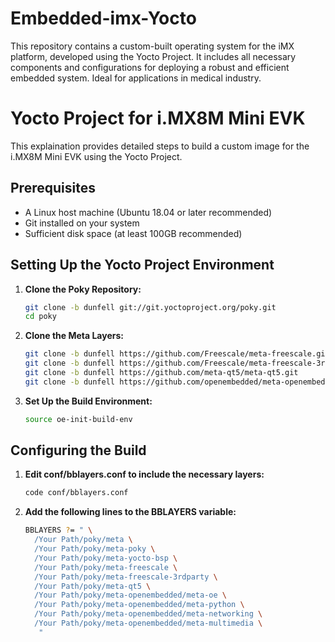 # Embedded-imx-Yocto
This repository contains a custom-built operating system for the iMX platform, developed using the Yocto Project. It includes all necessary components and configurations for deploying a robust and efficient embedded system. Ideal for applications in medical industry.
# Yocto Project for i.MX8M Mini EVK

This explaination provides detailed steps to build a custom image for the i.MX8M Mini EVK using the Yocto Project.

## Prerequisites

- A Linux host machine (Ubuntu 18.04 or later recommended)
- Git installed on your system
- Sufficient disk space (at least 100GB recommended)

## Setting Up the Yocto Project Environment

1. **Clone the Poky Repository:**
   ```sh
   git clone -b dunfell git://git.yoctoproject.org/poky.git
   cd poky
2. **Clone the Meta Layers:**
   ```sh
   git clone -b dunfell https://github.com/Freescale/meta-freescale.git
   git clone -b dunfell https://github.com/Freescale/meta-freescale-3rdparty.git
   git clone -b dunfell https://github.com/meta-qt5/meta-qt5.git
   git clone -b dunfell https://github.com/openembedded/meta-openembedded.git
3. **Set Up the Build Environment:**
   ```sh
   source oe-init-build-env

## Configuring the Build

1. **Edit conf/bblayers.conf to include the necessary layers:**
   ```sh
   code conf/bblayers.conf

2. **Add the following lines to the BBLAYERS variable:**
   ```sh
   BBLAYERS ?= " \
     /Your Path/poky/meta \
     /Your Path/poky/meta-poky \
     /Your Path/poky/meta-yocto-bsp \
     /Your Path/poky/meta-freescale \
     /Your Path/poky/meta-freescale-3rdparty \
     /Your Path/poky/meta-qt5 \
     /Your Path/poky/meta-openembedded/meta-oe \
     /Your Path/poky/meta-openembedded/meta-python \
     /Your Path/poky/meta-openembedded/meta-networking \
     /Your Path/poky/meta-openembedded/meta-multimedia \
      "
